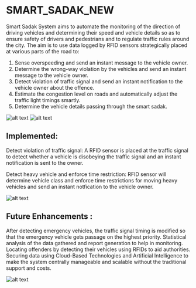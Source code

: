 # SMART_SADAK_NEW
Smart Sadak System aims to automate the monitoring of the direction of driving vehicles and determining their speed and vehicle details so as to ensure safety of drivers and pedestrians and to  regulate traffic rules around the city.
  The aim is to use data logged by RFID sensors strategically placed at various parts of the road to:
1. Sense overspeeding and send an instant message to the vehicle owner.
2. Determine the wrong-way violation by the vehicles and send an instant message to the vehicle owner.
3. Detect violation of traffic signal and send an instant notification to the vehicle owner about the offence.
4. Estimate the congestion level on roads and automatically adjust the traffic light timings smartly.
5. Determine the vehicle details passing through the smart sadak.

![alt text](img/index.png)
![alt text](img/concept.jpg)

## Implemented:
Detect violation of traffic signal:
A RFID sensor is placed at the traffic signal to detect whether a vehicle is disobeying the traffic signal and an instant notification is sent to the owner.

Detect heavy vehicle and enforce time restriction:
RFID sensor will determine vehicle class and enforce time restrictions for moving heavy vehicles and send an instant notfication to the vehicle owner.

![alt text](img/junction.png)

## Future Enhancements :

After detecting emergency vehicles, the traffic signal timing is modified so that the emergency vehicle gets passage on the highest priority.
Statistical analysis of the data gathered and report generation to help in monitoring.
Locating offenders by detecting their vehicles using RFIDs to aid authorities. 
Securing data using Cloud-Based Technologies and Artificial Intelligence to make the system centrally manageable and scalable without the traditional support and costs.  

![alt text](img/future.jpg)
